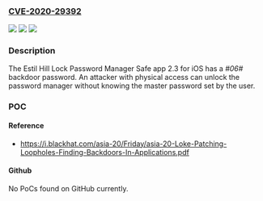 ### [CVE-2020-29392](https://cve.mitre.org/cgi-bin/cvename.cgi?name=CVE-2020-29392)
![](https://img.shields.io/static/v1?label=Product&message=n%2Fa&color=blue)
![](https://img.shields.io/static/v1?label=Version&message=n%2Fa&color=blue)
![](https://img.shields.io/static/v1?label=Vulnerability&message=n%2Fa&color=brighgreen)

### Description

The Estil Hill Lock Password Manager Safe app 2.3 for iOS has a *#06#* backdoor password. An attacker with physical access can unlock the password manager without knowing the master password set by the user.

### POC

#### Reference
- https://i.blackhat.com/asia-20/Friday/asia-20-Loke-Patching-Loopholes-Finding-Backdoors-In-Applications.pdf

#### Github
No PoCs found on GitHub currently.

